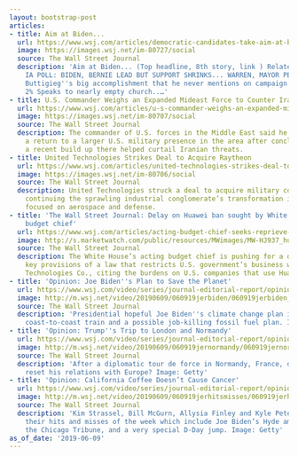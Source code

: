 ```yaml
---
layout: bootstrap-post
articles:
- title: Aim at Biden...
  url: https://www.wsj.com/articles/democratic-candidates-take-aim-at-biden-in-iowa-11560120728
  image: https://images.wsj.net/im-80727/social
  source: The Wall Street Journal
  description: 'Aim at Biden... (Top headline, 8th story, link ) Related stories:
    IA POLL: BIDEN, BERNIE LEAD BUT SUPPORT SHRINKS... WARREN, MAYOR PETE SURGE...
    Buttigieg''s big accomplishment that he never mentions on campaign trail... BETO
    2% Speaks to nearly empty church..…'
- title: U.S. Commander Weighs an Expanded Mideast Force to Counter Iran...
  url: https://www.wsj.com/articles/u-s-commander-weighs-an-expanded-mideast-force-to-counter-iran-11560110885
  image: https://images.wsj.net/im-80707/social
  source: The Wall Street Journal
  description: The commander of U.S. forces in the Middle East said he may recommend
    a return to a larger U.S. military presence in the area after concluding that
    a recent build up there helped curtail Iranian threats.
- title: United Technologies Strikes Deal to Acquire Raytheon
  url: https://www.wsj.com/articles/united-technologies-strikes-deal-to-acquire-raytheon-11560112912
  image: https://images.wsj.net/im-80706/social
  source: The Wall Street Journal
  description: United Technologies struck a deal to acquire military contractor Raytheon,
    continuing the sprawling industrial conglomerate’s transformation into a company
    focused on aerospace and defense.
- title: 'The Wall Street Journal: Delay on Huawei ban sought by White House acting
    budget chief'
  url: https://www.wsj.com/articles/acting-budget-chief-seeks-reprieve-on-huawei-ban-11560108418
  image: http://s.marketwatch.com/public/resources/MWimages/MW-HJ937_huawei_ZG_20190520225717.jpg
  source: The Wall Street Journal
  description: The White House’s acting budget chief is pushing for a delay in implementing
    key provisions of a law that restricts U.S. government’s business with Huawei
    Technologies Co., citing the burdens on U.S. companies that use Huawei technology.
- title: 'Opinion: Joe Biden''s Plan to Save the Planet'
  url: https://www.wsj.com/video/series/journal-editorial-report/opinion-joe-biden-plan-to-save-the-planet/7250A16B-92AD-46B0-8E0B-B537A388CE14
  image: http://m.wsj.net/video/20190609/060919jerbiden/060919jerbiden_1280x720.jpg
  source: The Wall Street Journal
  description: 'Presidential hopeful Joe Biden''s climate change plan includes a high-speed
    coast-to-coast train and a possible job-killing fossil fuel plan. Image: Getty'
- title: 'Opinion: Trump''s Trip to London and Normandy'
  url: https://www.wsj.com/video/series/journal-editorial-report/opinion-trump-trip-to-london-and-normandy/9E4117D9-1C3E-4A8E-A2A1-2B4F7B1F78B5
  image: http://m.wsj.net/video/20190609/060919jernormandy/060919jernormandy_1280x720.jpg
  source: The Wall Street Journal
  description: 'After a diplomatic tour de force in Normandy, France, did the President
    reset his relations with Europe? Image: Getty'
- title: 'Opinion: California Coffee Doesn’t Cause Cancer'
  url: https://www.wsj.com/video/series/journal-editorial-report/opinion-california-coffee-doesnt-cause-cancer/13B7E4B1-9D81-4F27-8C0C-14DDDE4497DE
  image: http://m.wsj.net/video/20190609/060919jerhitsmisses/060919jerhitsmisses_1280x720.jpg
  source: The Wall Street Journal
  description: 'Kim Strassel, Bill McGurn, Allysia Finley and Kyle Peterson discuss
    their hits and misses of the week which include Joe Biden’s Hyde amendment reversal,
    the Chicago Tribune, and a very special D-Day jump. Image: Getty'
as_of_date: '2019-06-09'
---
```


